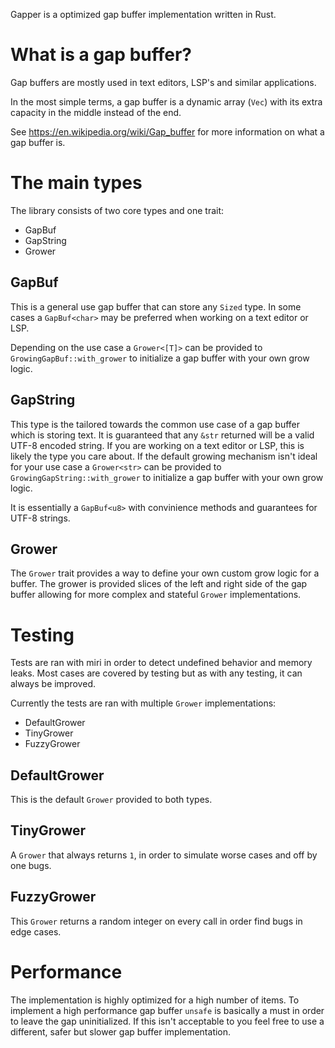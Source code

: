 Gapper is a optimized gap buffer implementation written in Rust.

# What is a gap buffer?

Gap buffers are mostly used in text editors, LSP's and similar applications.

In the most simple terms, a gap buffer is a dynamic array (`Vec`) with its extra capacity in the middle instead of the end.

See https://en.wikipedia.org/wiki/Gap_buffer for more information on what a gap buffer is.

# The main types

The library consists of two core types and one trait:
- GapBuf
- GapString
- Grower

## GapBuf
This is a general use gap buffer that can store any `Sized` type. In some cases a `GapBuf<char>` may be preferred when working
on a text editor or LSP.

Depending on the use case a `Grower<[T]>` can be provided to `GrowingGapBuf::with_grower` to initialize a gap buffer with your own
grow logic.

## GapString
This type is the tailored towards the common use case of a gap buffer which is storing text. 
It is guaranteed that any `&str` returned will be a valid UTF-8 encoded string. If you are working on a text editor or LSP, 
this is likely the type you care about. If the default growing mechanism isn't ideal for your use case a `Grower<str>` can be provided
to `GrowingGapString::with_grower` to initialize a gap buffer with your own grow logic.

It is essentially a `GapBuf<u8>` with convinience methods and guarantees for UTF-8 strings.

## Grower
The `Grower` trait provides a way to define your own custom grow logic for a buffer. The grower is provided slices of the left and right
side of the gap buffer allowing for more complex and stateful `Grower` implementations.

# Testing
Tests are ran with miri in order to detect undefined behavior and memory leaks. 
Most cases are covered by testing but as with any testing, it can always be improved.

Currently the tests are ran with multiple `Grower` implementations:
- DefaultGrower
- TinyGrower
- FuzzyGrower

## DefaultGrower
This is the default `Grower` provided to both types.

## TinyGrower
A `Grower` that always returns `1`, in order to simulate worse cases and off by one bugs.

## FuzzyGrower
This `Grower` returns a random integer on every call in order find bugs in edge cases.

# Performance
The implementation is highly optimized for a high number of items. To implement a high performance gap buffer `unsafe` is
basically a must in order to leave the gap uninitialized. If this isn't acceptable to you feel free to use a different, 
safer but slower gap buffer implementation.
